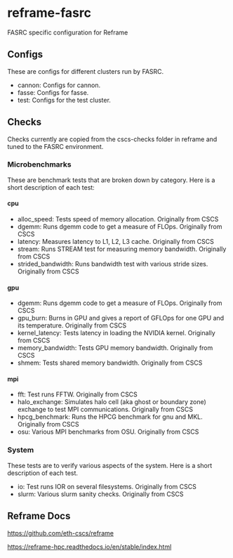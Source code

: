 # reframe-fasrc
FASRC specific configuration for Reframe

## Configs
These are configs for different clusters run by FASRC.

* cannon: Configs for cannon.
* fasse: Configs for fasse.
* test: Configs for the test cluster.

## Checks
Checks currently are copied from the cscs-checks folder in reframe and tuned to the FASRC environment.

### Microbenchmarks
These are benchmark tests that are broken down by category.  Here is a short description of each test:

#### cpu
* alloc_speed: Tests speed of memory allocation. Originally from CSCS
* dgemm: Runs dgemm code to get a measure of FLOps. Originally from CSCS
* latency: Measures latency to L1, L2, L3 cache. Originally from CSCS
* stream: Runs STREAM test for measuring memory bandwidth. Originally from CSCS
* strided_bandwidth: Runs bandwidth test with various stride sizes. Originally from CSCS

#### gpu
* dgemm: Runs dgemm code to get a measure of FLOps. Originally from CSCS
* gpu_burn: Burns in GPU and gives a report of GFLOps for one GPU and its temperature. Originally from CSCS
* kernel_latency: Tests latency in loading the NVIDIA kernel. Originally from CSCS
* memory_bandwidth: Tests GPU memory bandwidth. Originally from CSCS
* shmem: Tests shared memory bandwidth. Originally from CSCS

#### mpi
* fft: Test runs FFTW. Originally from CSCS
* halo_exchange: Simulates halo cell (aka ghost or boundary zone) exchange to test MPI communications. Originally from CSCS
* hpcg_benchmark: Runs the HPCG benchmark for gnu and MKL. Originally from CSCS
* osu: Various MPI benchmarks from OSU. Originally from CSCS

### System
These tests are to verify various aspects of the system.  Here is a short description of each test.

* io: Test runs IOR on several filesystems. Originally from CSCS 
* slurm: Various slurm sanity checks. Originally from CSCS

## Reframe Docs
https://github.com/eth-cscs/reframe

https://reframe-hpc.readthedocs.io/en/stable/index.html
